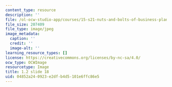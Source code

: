 ```yaml
---
content_type: resource
description: ''
file: /ol-ocw-studio-app/courses/15-s21-nuts-and-bolts-of-business-plans-january-iap-2014/04852a240923e2dfb4d5101e6ffc86e5_1.2_slide_18.jpg
file_size: 207409
file_type: image/jpeg
image_metadata:
  caption: ''
  credit: ''
  image-alt: ''
learning_resource_types: []
license: https://creativecommons.org/licenses/by-nc-sa/4.0/
ocw_type: OCWImage
resourcetype: Image
title: 1.2 slide 18
uid: 04852a24-0923-e2df-b4d5-101e6ffc86e5
---
```

